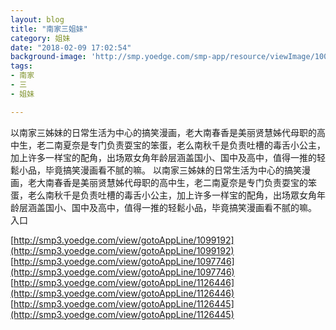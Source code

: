 ```yaml
---
layout: blog
title: "南家三姐妹"
category: 姐妹
date: "2018-02-09 17:02:54"
background-image: 'http://smp.yoedge.com/smp-app/resource/viewImage/1002691appline.png'
tags:
- 南家
- 三
- 姐妹

---
```

以南家三姊妹的日常生活为中心的搞笑漫画，老大南春香是美丽贤慧姊代母职的高中生，老二南夏奈是专门负责耍宝的笨蛋，老么南秋千是负责吐槽的毒舌小公主，加上许多一样宝的配角，出场眾女角年龄层涵盖国小、国中及高中，值得一推的轻鬆小品，毕竟搞笑漫画看不腻的嘛。
以南家三姊妹的日常生活为中心的搞笑漫画，老大南春香是美丽贤慧姊代母职的高中生，老二南夏奈是专门负责耍宝的笨蛋，老么南秋千是负责吐槽的毒舌小公主，加上许多一样宝的配角，出场眾女角年龄层涵盖国小、国中及高中，值得一推的轻鬆小品，毕竟搞笑漫画看不腻的嘛。
入口

[http://smp3.yoedge.com/view/gotoAppLine/1099192](http://smp3.yoedge.com/view/gotoAppLine/1099192)
[http://smp3.yoedge.com/view/gotoAppLine/1097746](http://smp3.yoedge.com/view/gotoAppLine/1097746)
[http://smp3.yoedge.com/view/gotoAppLine/1126446](http://smp3.yoedge.com/view/gotoAppLine/1126446)
[http://smp3.yoedge.com/view/gotoAppLine/1126445](http://smp3.yoedge.com/view/gotoAppLine/1126445)

        
